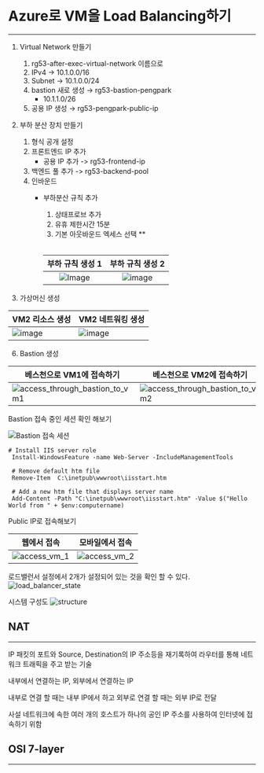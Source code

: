 # Azure로 VM을 Load Balancing하기

---

1. Virtual Network 만들기

    1. rg53-after-exec-virtual-network 이름으로
    2. IPv4 → 10.1.0.0/16
    3. Subnet → 10.1.0.0/24
    4. bastion 새로 생성 → rg53-bastion-pengpark
        - 10.1.1.0/26
    5. 공용 IP 생성 → rg53-pengpark-public-ip

3. 부하 분산 장치 만들기
    1. 형식 공개 설정
    2. 프론트엔드 IP 추가
        - 공용 IP 추가 -> rg53-frontend-ip
    3. 백엔드 풀 추가 -> rg53-backend-pool
    4. 인바운드
        - 부하분산 규칙 추가
            1. 상태프로브 추가
            2. 유휴 제한시간 15분
            3. 기본 아웃바운드 엑세스 선택 **
            <br>
            
            | 부하 규칙 생성 1 | 부하 규칙 생성 2 |
            |:-----:|:-----:|
            |![Image](https://user-images.githubusercontent.com/4527194/214748119-e353bbd3-51e7-41c9-9722-c4fae56d2012.png)|![image](https://user-images.githubusercontent.com/4527194/214751099-44652d59-15d5-4640-a7a7-5f9a22aca53b.png)|


4. 가상머신 생성

| VM2 리소스 생성 | VM2 네트워킹 생성 |
|----------|-----------|
|![image](https://user-images.githubusercontent.com/4527194/214747302-e6feea71-3005-4dcf-ad29-8f3bb652c45d.png)|![image](https://user-images.githubusercontent.com/4527194/214747337-c9ccb8ac-5e37-4eb3-9da8-be11864dc87c.png)|



6. Bastion 생성


| 베스천으로 VM1에 접속하기 | 베스천으로 VM2에 접속하기 |
|---------------------|----------------------|
|![access_through_bastion_to_vm1](https://user-images.githubusercontent.com/4527194/214747600-c60d0220-26d0-4fb5-9439-b8bb226ff7f0.png) | ![access_through_bastion_to_vm2](https://user-images.githubusercontent.com/4527194/214747660-bf4b9038-8cc1-4db0-9f5b-d6e5cc7f3844.png) |



Bastion 접속 중인 세션 확인 해보기

 ![Bastion 접속 세션](https://user-images.githubusercontent.com/4527194/214747251-980da3ef-3067-41ae-8fad-e2af3f4d24db.png)




```shell
# Install IIS server role
 Install-WindowsFeature -name Web-Server -IncludeManagementTools

 # Remove default htm file
 Remove-Item  C:\inetpub\wwwroot\iisstart.htm

 # Add a new htm file that displays server name
 Add-Content -Path "C:\inetpub\wwwroot\iisstart.htm" -Value $("Hello World from " + $env:computername)
```

Public IP로 접속해보기

| 웹에서 접속 | 모바일에서 접속 |
|-----|-----|
|![access_vm_1](https://user-images.githubusercontent.com/4527194/214747020-fb9eccf6-7676-414a-91b6-b0a7739fedae.png)|![access_vm_2](https://user-images.githubusercontent.com/4527194/214747050-3a37d1e7-2431-4321-a6c8-fda10d51265d.png)|



로드밸런서 설정에서 2개가 설정되어 있는 것을 확인 할 수 있다.
![load_balancer_state](https://user-images.githubusercontent.com/4527194/214746238-5a8ab937-6c15-439b-a7ed-346030b1a960.png)

시스템 구성도
![structure](https://user-images.githubusercontent.com/4527194/214746442-537ce313-c6c8-4d28-b90d-671394590830.png)


## NAT

---

IP 패킷의 포트와 Source, Destination의 IP 주소등을 재기록하여 라우터를 통해 네트워크 트래픽을 주고 받는 기술

내부에서 연결하는 IP, 외부에서 연결하는 IP

내부로 연결 할 때는 내부 IP에서 하고 외부로 연결 할 때는 외부 IP로 전달

사설 네트워크에 속한 여러 개의 호스트가 하나의 공인 IP 주소를 사용하여 인터넷에 접속하기 위함


## OSI 7-layer

---


